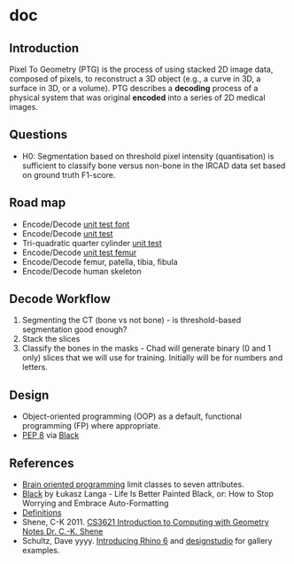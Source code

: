 # doc

## Introduction

Pixel To Geometry (PTG) is the process of using stacked 2D image data, composed of pixels, to reconstruct a 3D object (e.g., 
a curve in 3D, a surface in 3D, or a volume).
PTG describes a **decoding** process of a physical system that was original **encoded** into a series of 2D medical images.  

## Questions

* H0: Segmentation based on threshold pixel intensity (quantisation) is sufficient to classify bone versus non-bone in the IRCAD data set based on ground truth F1-score.

## Road map

* Encode/Decode [unit test font](unit-test-font.md)
* Encode/Decode [unit test](unit-test.md)
* Tri-quadratic quarter cylinder [unit test](unit-test-triquad-qtr-cyl.md)
* Encode/Decode [unit test femur](unit-test-femur.md)
* Encode/Decode femur, patella, tibia, fibula
* Encode/Decode human skeleton

## Decode Workflow

1. Segmenting the CT (bone vs not bone) - is threshold-based segmentation good enough?
2. Stack the slices
3. Classify the bones in the masks - Chad will generate binary (0 and 1 only) slices that we will use for training. Initially will be for numbers and letters.

## Design

* Object-oriented programming (OOP) as a default, functional programming (FP) where appropriate.
* [PEP 8](https://www.python.org/dev/peps/pep-0008/) via [Black](https://github.com/psf/black)

## References

* [Brain oriented programming](https://tobeva.com/articles/brain-oriented-programming/) limit classes to seven attributes.
* [Black](https://youtu.be/esZLCuWs_2Y) by Łukasz Langa - Life Is Better Painted Black, or: How to Stop Worrying and Embrace Auto-Formatting
* [Definitions](definitions.md)
* Shene, C-K 2011.  [CS3621 Introduction to Computing with Geometry Notes
Dr. C.-K. Shene](https://pages.mtu.edu/~shene/COURSES/cs3621/NOTES/notes.html)
* Schultz, Dave yyyy. [Introducing Rhino 6](https://www.linkedin.com/learning/introducing-rhino-6) and [designstudio](https://www.schultzeworks.com) for gallery examples.
